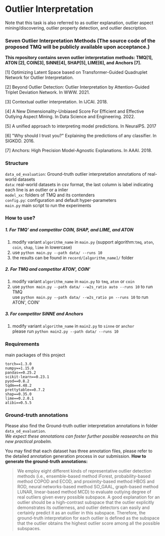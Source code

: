 # Outlier Interpretation 

Note that this task is also referred to as outlier explanation, outlier aspect mining/discovering, outlier property detection, and outlier description.


### Seven Outlier Interpretation Methods (The source code of the proposed TMQ will be publicly available upon acceptance.)

**This repository contains seven outlier interpretation methods: TMQ[1], ATON [2], COIN[3], SiNNE[4], SHAP[5], LIME[6], and Anchors [7].**

[1] Optimizing Latent Space based on Transformer-Guided Quadruplet Network for Outlier Interpretation. 

[2] Beyond Outlier Detection: Outlier Interpretation by Attention-Guided Triplet Deviation Network. In WWW. 2021.

[3] Contextual outlier interpretation. In IJCAI. 2018.

[4] A New Dimensionality-Unbiased Score For Efficient and Effective Outlying Aspect Mining. In Data Science and Engineering. 2022.

[5] A unified approach to interpreting model predictions. In NeuraIPS. 2017

[6] "Why should I trust you?" Explaining the predictions of any classifier. In SIGKDD. 2016.

[7] Anchors: High Precision Model-Agnostic Explanations. In AAAI. 2018.



### Structure
`data_od_evaluation`: Ground-truth outlier interpretation annotations of real-world datasets  
`data`: real-world datasets in csv format, the last column is label indicating each line is an outlier or a inlier  
`model_xx`: folders of TMQ and its contenders  
`config.py`: configuration and default hyper-parameters  
`main.py` main script to run the experiments



### How to use?
##### 1. For TMQ' and competitor COIN, SHAP, and LIME, and ATON
1. modify variant `algorithm_name` in `main.py` (support algorithm:`tmq`, `aton`, `coin`, `shap`, `lime`  in lowercase)
2. use `python main.py --path data/ --runs 10 `
3. the results can be found in `record/[algorithm_name]/` folder  

##### 2. For TMQ and competitor ATON', COIN' 
1. modify variant `algorithm_name` in `main.py` to `tmq`, `aton` or `coin`  
2. use `python main.py --path data/ --w2s_ratio auto --runs 10` to run TMQ  
   use `python main.py --path data/ --w2s_ratio pn --runs 10` to run ATON', COIN'  

##### 3. For competitor SiNNE and Anchors
1. modify variant `algorithm_name` in `main2.py` to `sinne` or `anchor`  
please run `python main2.py --path data/ --runs 10` 

  

### Requirements
main packages of this project  
```
torch==1.3.0
numpy==1.15.0
pandas==0.25.2
scikit-learn==0.23.1
pyod==0.8.2
tqdm==4.48.2
prettytable==0.7.2
shap==0.35.0
lime==0.2.0.1
alibi==0.5.5
```



### Ground-truth annotations

Please also find the Ground-truth outlier interpretation annotations in folder `data_od_evaluation`.   
*We expect these annotations can foster further possible reasearchs on this new practical probelm.*  

You may find that each dataset has three annotation files, please refer to the detailed annotation generation process in our submission.
**How to generate the ground-truth annotations:**
>  We employ eight different kinds of representative outlier detection methods (i.e., ensemble-based method iForest, probability-based method COPOD and ECOD, and proximity-based method HBOS and ROD, neural networks-based method SO_GAAL, graph-based method LUNAR, linear-based method MCD) to evaluate outlying degree of real outliers given every possible subspace. A good explanation for an outlier should be a high-contrast subspace that the outlier explicitly demonstrates its outlierness, and outlier detectors can easily and certainly predict it as an outlier in this subspace. Therefore, the ground-truth interpretation for each outlier is defined as the subspace that the outlier obtains the highest outlier score among all the possible subspaces.

